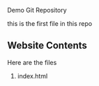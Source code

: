Demo Git Repository

this is the first file in this repo

## Website Contents

Here are the files 

1. index.html
